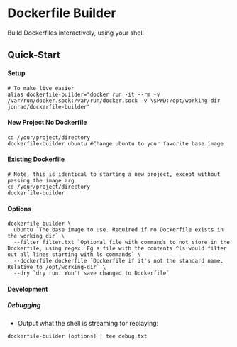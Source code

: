 # Dockerfile Builder
Build Dockerfiles interactively, using your shell

## Quick-Start

#### Setup ####
```
# To make live easier
alias dockerfile-builder="docker run -it --rm -v /var/run/docker.sock:/var/run/docker.sock -v \$PWD:/opt/working-dir jonrad/dockerfile-builder"
```
#### New Project No Dockerfile
```
cd /your/project/directory
dockerfile-builder ubuntu #Change ubuntu to your favorite base image
```

#### Existing Dockerfile
```
# Note, this is identical to starting a new project, except without passing the image arg
cd /your/project/directory
dockerfile-builder
```

#### Options

```
dockerfile-builder \
  ubuntu `The base image to use. Required if no Dockerfile exists in the working dir` \
  --filter filter.txt `Optional file with commands to not store in the Dockerfile, using regex. Eg a file with the contents ^ls would filter out all lines starting with ls commands` \
  --dockerfile dockerfile `Dockerfile if it's not the standard name. Relative to /opt/working-dir` \
  --dry `dry run. Won't save changed to Dockerfile`
```

#### Development

##### Debugging
* Output what the shell is streaming for replaying:
```
dockerfile-builder [options] | tee debug.txt
```

